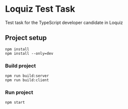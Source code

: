 # Loquiz Test Task

Test task for the TypeScript developer candidate in Loquiz

## Project setup
```
npm install
npm install --only=dev
```

### Build project
```
npm run build:server
npm run build:client
```

### Run project
```
npm start
```
